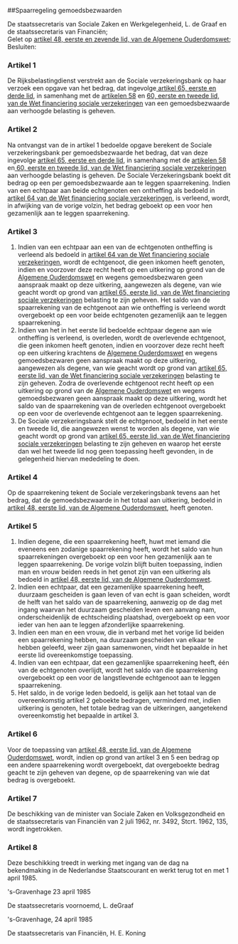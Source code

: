 <meta http-equiv='Content-Type' content='text/html; charset=utf-8' />

##Spaarregeling gemoedsbezwaarden

De staatssecretaris van Sociale Zaken en Werkgelegenheid, L. de Graaf en de staatssecretaris van Financiën;  
Gelet op [artikel 48, eerste en zevende lid, van de Algemene Ouderdomswet](../../../../wet/algemene/ouderdomswet/BWBR0002221/README.md);
Besluiten:    

### Artikel  1  

De Rijksbelastingdienst verstrekt aan de Sociale verzekeringsbank op haar verzoek een opgave van het bedrag, dat ingevolge[ artikel 65, eerste en derde lid](../../../../wet/wet/financiering/sociale/verzekeringen/BWBR0017745/README.md), in samenhang met de [artikelen 58](../../../../wet/wet/financiering/sociale/verzekeringen/BWBR0017745/README.md) en [60, eerste en tweede lid, van de Wet financiering sociale verzekeringen](../../../../wet/wet/financiering/sociale/verzekeringen/BWBR0017745/README.md) van een gemoedsbezwaarde aan verhoogde belasting is geheven. 

### Artikel  2  

Na ontvangst van de in artikel 1 bedoelde opgave berekent de Sociale verzekeringsbank per gemoedsbezwaarde het bedrag, dat van deze ingevolge [artikel 65, eerste en derde lid](../../../../wet/wet/financiering/sociale/verzekeringen/BWBR0017745/README.md), in samenhang met de [artikelen 58](../../../../wet/wet/financiering/sociale/verzekeringen/BWBR0017745/README.md) en[ 60, eerste en tweede lid, van de Wet financiering sociale verzekeringen](../../../../wet/wet/financiering/sociale/verzekeringen/BWBR0017745/README.md) aan verhoogde belasting is geheven. De Sociale Verzekeringsbank boekt dit bedrag op een per gemoedsbezwaarde aan te leggen spaarrekening. Indien van een echtpaar aan beide echtgenoten een ontheffing als bedoeld in [artikel 64 van de Wet financiering sociale verzekeringen](../../../../wet/wet/financiering/sociale/verzekeringen/BWBR0017745/README.md), is verleend, wordt, in afwijking van de vorige volzin, het bedrag geboekt op een voor hen gezamenlijk aan te leggen spaarrekening. 

### Artikel 3  

1.  Indien van een echtpaar aan een van de echtgenoten ontheffing is verleend als bedoeld in [artikel 64 van de Wet financiering sociale verzekeringen](../../../../wet/wet/financiering/sociale/verzekeringen/BWBR0017745/README.md), wordt de echtgenoot, die geen inkomen heeft genoten, indien en voorzover deze recht heeft op een uitkering op grond van de [Algemene Ouderdomswet](../../../../wet/algemene/ouderdomswet/BWBR0002221/README.md) en wegens gemoedsbezwaren geen aanspraak maakt op deze uitkering, aangewezen als degene, van wie geacht wordt op grond van [artikel 65, eerste lid, van de Wet financiering sociale verzekeringen](../../../../wet/wet/financiering/sociale/verzekeringen/BWBR0017745/README.md) belasting te zijn geheven. Het saldo van de spaarrekening van de echtgenoot aan wie ontheffing is verleend wordt overgeboekt op een voor beide echtgenoten gezamenlijk aan te leggen spaarrekening.   
2.  Indien van het in het eerste lid bedoelde echtpaar degene aan wie ontheffing is verleend, is overleden, wordt de overlevende echtgenoot, die geen inkomen heeft genoten, indien en voorzover deze recht heeft op een uitkering krachtens de [Algemene Ouderdomswet](../../../../wet/algemene/ouderdomswet/BWBR0002221/README.md) en wegens gemoedsbezwaren geen aanspraak maakt op deze uitkering, aangewezen als degene, van wie geacht wordt op grond van [artikel 65, eerste lid, van de Wet financiering sociale verzekeringen](../../../../wet/wet/financiering/sociale/verzekeringen/BWBR0017745/README.md) belasting te zijn geheven. Zodra de overlevende echtgenoot recht heeft op een uitkering op grond van de [Algemene Ouderdomswet](../../../../wet/algemene/ouderdomswet/BWBR0002221/README.md) en wegens gemoedsbezwaren geen aanspraak maakt op deze uitkering, wordt het saldo van de spaarrekening van de overleden echtgenoot overgeboekt op een voor de overlevende echtgenoot aan te leggen spaarrekening.   
3.  De Sociale verzekeringsbank stelt de echtgenoot, bedoeld in het eerste en tweede lid, die aangewezen wenst te worden als degene, van wie geacht wordt op grond van [artikel 65, eerste lid, van de Wet financiering sociale verzekeringen](../../../../wet/wet/financiering/sociale/verzekeringen/BWBR0017745/README.md) belasting te zijn geheven en waarop het eerste dan wel het tweede lid nog geen toepassing heeft gevonden, in de gelegenheid hiervan mededeling te doen.  

### Artikel  4  

Op de spaarrekening tekent de Sociale verzekeringsbank tevens aan het bedrag, dat de gemoedsbezwaarde in het totaal aan uitkering, bedoeld in [artikel 48, eerste lid, van de Algemene Ouderdomswet](../../../../wet/algemene/ouderdomswet/BWBR0002221/README.md), heeft genoten. 

### Artikel  5  

1.  Indien degene, die een spaarrekening heeft, huwt met iemand die eveneens een zodanige spaarrekening heeft, wordt het saldo van hun spaarrekeningen overgeboekt op een voor hen gezamenlijk aan te leggen spaarrekening. De vorige volzin blijft buiten toepassing, indien man en vrouw beiden reeds in het genot zijn van een uitkering als bedoeld in [artikel 48, eerste lid, van de Algemene Ouderdomswet](../../../../wet/algemene/ouderdomswet/BWBR0002221/README.md).   
2.  Indien een echtpaar, dat een gezamenlijke spaarrekening heeft, duurzaam gescheiden is gaan leven of van echt is gaan scheiden, wordt de helft van het saldo van de spaarrekening, aanwezig op de dag met ingang waarvan het duurzaam gescheiden leven een aanvang nam, onderscheidenlijk de echtscheiding plaatshad, overgeboekt op een voor ieder van hen aan te leggen afzonderlijke spaarrekening.   
3.  Indien een man en een vrouw, die in verband met het vorige lid beiden een spaarrekening hebben, na duurzaam gescheiden van elkaar te hebben geleefd, weer zijn gaan samenwonen, vindt het bepaalde in het eerste lid overeenkomstige toepassing.   
4.  Indien van een echtpaar, dat een gezamenlijke spaarrekening heeft, één van de echtgenoten overlijdt, wordt het saldo van die spaarrekening overgeboekt op een voor de langstlevende echtgenoot aan te leggen spaarrekening.   
5.  Het saldo, in de vorige leden bedoeld, is gelijk aan het totaal van de overeenkomstig artikel 2 geboekte bedragen, verminderd met, indien uitkering is genoten, het totale bedrag van de uitkeringen, aangetekend overeenkomstig het bepaalde in artikel 3.  

### Artikel  6  

Voor de toepassing van [artikel 48, eerste lid, van de Algemene Ouderdomswet](../../../../wet/algemene/ouderdomswet/BWBR0002221/README.md), wordt, indien op grond van artikel 3 en 5 een bedrag op een andere spaarrekening wordt overgeboekt, dat overgeboekte bedrag geacht te zijn geheven van degene, op de spaarrekening van wie dat bedrag is overgeboekt. 

### Artikel  7  

De beschikking van de minister van Sociale Zaken en Volksgezondheid en de staatssecretaris van Financiën van 2 juli 1962, nr. 3492, Stcrt. 1962, 135, wordt ingetrokken. 

### Artikel  8  

Deze beschikking treedt in werking met ingang van de dag na bekendmaking in de Nederlandse Staatscourant en werkt terug tot en met 1 april 1985. 

's-Gravenhage 
23 april 1985    

De 
staatssecretaris voornoemd, 
L. deGraaf  

's-Gravenhage, 24 april 1985

De 
staatssecretaris van Financiën, 
H. E. Koning     
